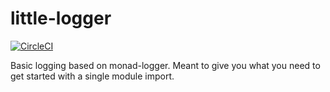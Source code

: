 # little-logger

[![CircleCI](https://circleci.com/gh/ejconlon/little-logger/tree/master.svg?style=svg)](https://circleci.com/gh/ejconlon/little-logger/tree/master)

Basic logging based on monad-logger. Meant to give you what you need to get started with a single module import.
